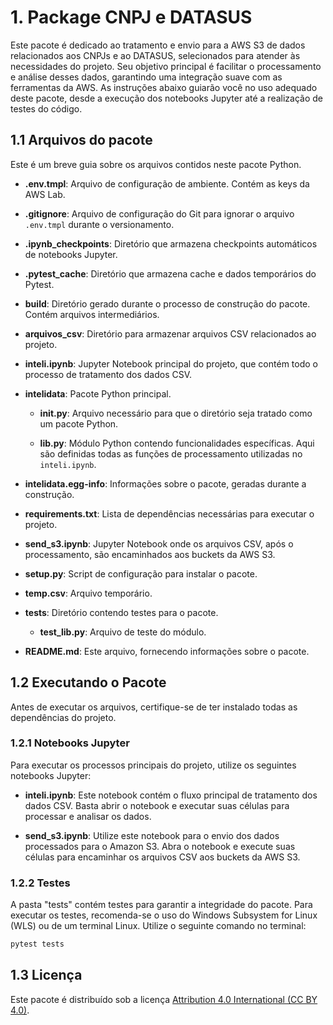 # 1. Package CNPJ e DATASUS

Este pacote é dedicado ao tratamento e envio para a AWS S3 de dados relacionados aos CNPJs e ao DATASUS, selecionados para atender às necessidades do projeto. Seu objetivo principal é facilitar o processamento e análise desses dados, garantindo uma integração suave com as ferramentas da AWS. As instruções abaixo guiarão você no uso adequado deste pacote, desde a execução dos notebooks Jupyter até a realização de testes do código.

## 1.1 Arquivos do pacote

Este é um breve guia sobre os arquivos contidos neste pacote Python.

- **.env.tmpl**: Arquivo de configuração de ambiente. Contém as keys da AWS Lab. 

- **.gitignore**: Arquivo de configuração do Git para ignorar o arquivo  ``.env.tmpl`` durante o versionamento.

- **.ipynb_checkpoints**: Diretório que armazena checkpoints automáticos de notebooks Jupyter.

- **.pytest_cache**: Diretório que armazena cache e dados temporários do Pytest.

- **build**: Diretório gerado durante o processo de construção do pacote. Contém arquivos intermediários.

- **arquivos_csv**: Diretório para armazenar arquivos CSV relacionados ao projeto.

- **inteli.ipynb**: Jupyter Notebook principal do projeto, que contém todo o processo de tratamento dos dados CSV.

- **intelidata**: Pacote Python principal.

  - **__init__.py**: Arquivo necessário para que o diretório seja tratado como um pacote Python.
  
  - **lib.py**: Módulo Python contendo funcionalidades específicas. Aqui são definidas todas as funções de processamento utilizadas no `inteli.ipynb`.

- **intelidata.egg-info**: Informações sobre o pacote, geradas durante a construção.

- **requirements.txt**: Lista de dependências necessárias para executar o projeto.

- **send_s3.ipynb**: Jupyter Notebook onde os arquivos CSV, após o processamento, são encaminhados aos buckets da AWS S3.

- **setup.py**: Script de configuração para instalar o pacote.

- **temp.csv**: Arquivo temporário.

- **tests**: Diretório contendo testes para o pacote.

  - **test_lib.py**: Arquivo de teste do módulo.
  
- **README.md**: Este arquivo, fornecendo informações sobre o pacote.

## 1.2 Executando o Pacote

Antes de executar os arquivos, certifique-se de ter instalado todas as dependências do projeto. 

### 1.2.1 Notebooks Jupyter

Para executar os processos principais do projeto, utilize os seguintes notebooks Jupyter:

- **inteli.ipynb**: Este notebook contém o fluxo principal de tratamento dos dados CSV. Basta abrir o notebook e executar suas células para processar e analisar os dados.

- **send_s3.ipynb**: Utilize este notebook para o envio dos dados processados para o Amazon S3. Abra o notebook e execute suas células para encaminhar os arquivos CSV aos buckets da AWS S3.

### 1.2.2 Testes

A pasta "tests" contém testes para garantir a integridade do pacote. Para executar os testes, recomenda-se o uso do Windows Subsystem for Linux (WLS) ou de um terminal Linux. Utilize o seguinte comando no terminal:

```bash
pytest tests
```

## 1.3 Licença

Este pacote é distribuído sob a licença [Attribution 4.0 International (CC BY 4.0)](https://creativecommons.org/licenses/by/4.0/).
